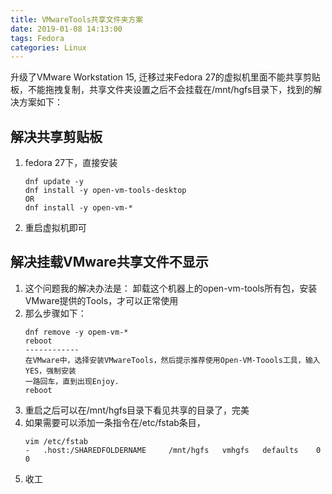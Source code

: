 ```yaml
---
title: VMwareTools共享文件夹方案
date: 2019-01-08 14:13:00
tags: Fedora
categories: Linux
---
```


升级了VMware Workstation 15, 迁移过来Fedora 27的虚拟机里面不能共享剪贴板，不能拖拽复制，共享文件夹设置之后不会挂载在/mnt/hgfs目录下，找到的解决方案如下：  

<!-- more-->

## 解决共享剪贴板

1. fedora 27下，直接安装 
    ``` 
    dnf update -y   
    dnf install -y open-vm-tools-desktop   
    OR  
    dnf install -y open-vm-*
    ```
1. 重启虚拟机即可


## 解决挂载VMware共享文件不显示
1. 这个问题我的解决办法是： 卸载这个机器上的open-vm-tools所有包，安装VMware提供的Tools，才可以正常使用  
1. 那么步骤如下：
    ```
    dnf remove -y opem-vm-*
    reboot  
    ------------
    在VMware中，选择安装VMwareTools，然后提示推荐使用Open-VM-Toools工具，输入YES，强制安装  
    一路回车，直到出现Enjoy.
    reboot
    ```
1. 重启之后可以在/mnt/hgfs目录下看见共享的目录了，完美  
1. 如果需要可以添加一条指令在/etc/fstab条目，
    ```
    vim /etc/fstab
    -   .host:/SHAREDFOLDERNAME     /mnt/hgfs   vmhgfs   defaults    0 0 
1. 收工



